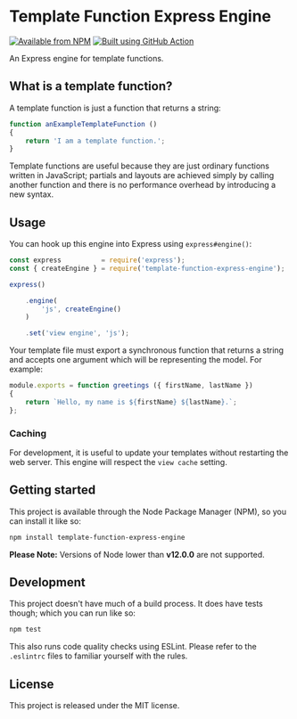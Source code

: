 # Template Function Express Engine

[![Available from NPM](https://img.shields.io/npm/v/template-function-express-engine.svg?maxAge=900)](https://www.npmjs.com/package/template-function-express-engine)
[![Built using GitHub Action](https://github.com/lsphillips/TemplateFunctionExpressEngine/actions/workflows/build.yml/badge.svg?branch=master)](https://github.com/lsphillips/TemplateFunctionExpressEngine/actions)

An Express engine for template functions.

## What is a template function?

A template function is just a function that returns a string:

``` js
function anExampleTemplateFunction ()
{
	return 'I am a template function.';
}
```

Template functions are useful because they are just ordinary functions written in JavaScript; partials and layouts are achieved simply by calling another function and there is no performance overhead by introducing a new syntax.

## Usage

You can hook up this engine into Express using `express#engine()`:

``` js
const express          = require('express');
const { createEngine } = require('template-function-express-engine');

express()

	.engine(
		'js', createEngine()
	)

	.set('view engine', 'js');
```

Your template file must export a synchronous function that returns a string and accepts one argument which will be representing the model. For example:

``` js
module.exports = function greetings ({ firstName, lastName })
{
	return `Hello, my name is ${firstName} ${lastName}.`;
};
```

### Caching

For development, it is useful to update your templates without restarting the web server. This engine will respect the `view cache` setting.

## Getting started

This project is available through the Node Package Manager (NPM), so you can install it like so:

``` sh
npm install template-function-express-engine
```

**Please Note:** Versions of Node lower than **v12.0.0** are not supported.

## Development

This project doesn't have much of a build process. It does have tests though; which you can run like so:

``` sh
npm test
```

This also runs code quality checks using ESLint. Please refer to the `.eslintrc` files to familiar yourself with the rules.

## License

This project is released under the MIT license.
